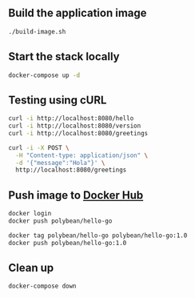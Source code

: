 ## Build the application image

```sh
./build-image.sh
```

## Start the stack locally

```sh
docker-compose up -d
```

## Testing using cURL

```sh
curl -i http://localhost:8080/hello
curl -i http://localhost:8080/version
curl -i http://localhost:8080/greetings

curl -i -X POST \
  -H "Content-type: application/json" \
  -d '{"message":"Hola"}' \
  http://localhost:8080/greetings
```

## Push image to [Docker Hub](https://hub.docker.com/)

```sh
docker login
docker push polybean/hello-go

docker tag polybean/hello-go polybean/hello-go:1.0
docker push polybean/hello-go:1.0
```

## Clean up

```sh
docker-compose down
```
